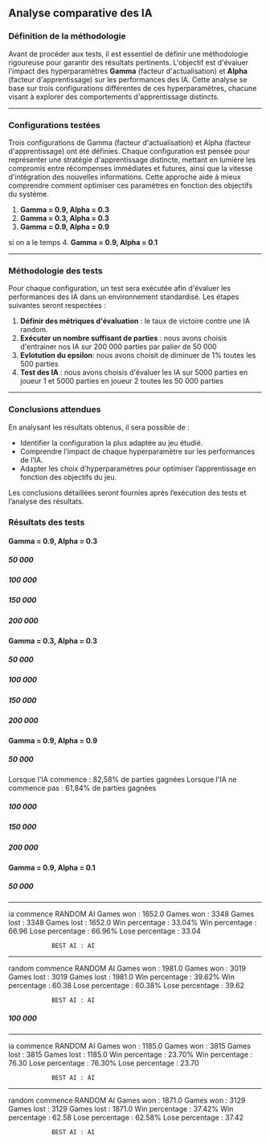 ## **Analyse comparative des IA**

### **Définition de la méthodologie**

Avant de procéder aux tests, il est essentiel de définir une méthodologie rigoureuse pour garantir des résultats pertinents. L'objectif est d'évaluer l'impact des hyperparamètres **Gamma** (facteur d'actualisation) et **Alpha** (facteur d'apprentissage) sur les performances des IA. Cette analyse se base sur trois configurations différentes de ces hyperparamètres, chacune visant à explorer des comportements d'apprentissage distincts.

---

### **Configurations testées**

Trois configurations de Gamma (facteur d'actualisation) et Alpha (facteur d'apprentissage) ont été définies. 
Chaque configuration est pensée pour représenter une stratégie d'apprentissage distincte, mettant en lumière les compromis entre récompenses immédiates et futures, ainsi que la vitesse d'intégration des nouvelles informations. Cette approche aide à mieux comprendre comment optimiser ces paramètres en fonction des objectifs du système.

1. **Gamma = 0.9, Alpha = 0.3**
2. **Gamma = 0.3, Alpha = 0.3**
3. **Gamma = 0.9, Alpha = 0.9**

si on a le temps
4. **Gamma = 0.9, Alpha = 0.1**

---

### **Méthodologie des tests**

Pour chaque configuration, un test sera exécutée afin d'évaluer les performances des IA dans un environnement standardisé. Les étapes suivantes seront respectées :  
1. **Définir des métriques d'évaluation** : le taux de victoire contre une IA random.
2. **Exécuter un nombre suffisant de parties** : nous avons choisis d'entrainer nos IA sur 200 000 parties par palier de 50 000
3. **Evlotution du epsilon**: nous avons choisit de diminuer de 1% toutes les 500 parties
3. **Test des IA** : nous avons choisis d'évaluer les IA sur 5000 parties en joueur 1 et 5000 parties en joueur 2 toutes les 50 000 parties
---

### **Conclusions attendues**

En analysant les résultats obtenus, il sera possible de :
- Identifier la configuration la plus adaptée au jeu étudié.
- Comprendre l’impact de chaque hyperparamètre sur les performances de l’IA.
- Adapter les choix d’hyperparamètres pour optimiser l’apprentissage en fonction des objectifs du jeu.

Les conclusions détaillées seront fournies après l’exécution des tests et l’analyse des résultats.

### **Résultats des tests**
#### **Gamma = 0.9, Alpha = 0.3**
##### 50 000

##### 100 000

##### 150 000

##### 200 000

#### **Gamma = 0.3, Alpha = 0.3**
##### 50 000

##### 100 000

##### 150 000

##### 200 000

#### **Gamma = 0.9, Alpha = 0.9**
##### 50 000
Lorsque l'IA commence : 82,58% de parties gagnées
Lorsque l'IA ne commence pas : 61,84% de parties gagnées
##### 100 000

##### 150 000

##### 200 000

#### **Gamma = 0.9, Alpha = 0.1**
##### 50 000
--------------------
ia commence
        RANDOM          AI
        Games won : 1652.0              Games won : 3348
        Games lost : 3348               Games lost : 1652.0
        Win percentage : 33.04%         Win percentage : 66.96
        Lose percentage : 66.96%                Lose percentage : 33.04

                BEST AI : AI
--------------------
random commence
        RANDOM          AI
        Games won : 1981.0              Games won : 3019
        Games lost : 3019               Games lost : 1981.0
        Win percentage : 39.62%         Win percentage : 60.38
        Lose percentage : 60.38%                Lose percentage : 39.62

                BEST AI : AI
##### 100 000
--------------------
ia commence
        RANDOM          AI
        Games won : 1185.0              Games won : 3815
        Games lost : 3815               Games lost : 1185.0
        Win percentage : 23.70%         Win percentage : 76.30
        Lose percentage : 76.30%                Lose percentage : 23.70

                BEST AI : AI
--------------------
random commence
        RANDOM          AI
        Games won : 1871.0              Games won : 3129
        Games lost : 3129               Games lost : 1871.0
        Win percentage : 37.42%         Win percentage : 62.58
        Lose percentage : 62.58%                Lose percentage : 37.42

                BEST AI : AI